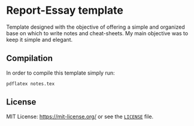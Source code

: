 # Report-Essay template

Template designed with the objective of offering a simple and organized base on which to write notes and cheat-sheets.
My main objective was to keep it simple and elegant.

## Compilation

In order to compile this template simply run:

```
pdflatex notes.tex
```

## License

MIT License: https://mit-license.org/ or see the 
[`LICENSE`](https://github.com/rnsavinelli/report-thesis-template/blob/master/LICENSE) file.
